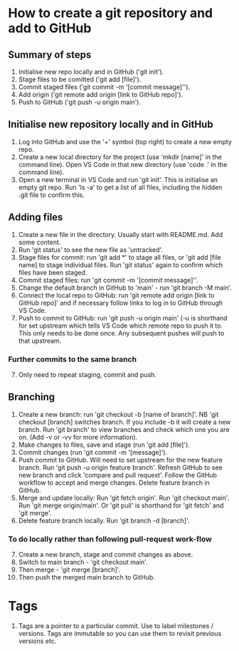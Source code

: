 # How to create a git repository and add to GitHub

## Summary of steps
1. Initialise new repo locally and in GitHub ('git init').
2. Stage files to be comitted ('git add [file]').
3. Commit staged files ('git commit -m '[commit message]'').
4. Add origin ('git remote add origin [link to GitHub repo]').
5. Push to GitHub ('git push -u origin main').

## Initialise new repository locally and in GitHub
1. Log into GitHub and use the '+' symbol (top right) to create a new empty repo. 
2. Create a new local directory for the project (use 'mkdir [name]' in the command line). Open VS Code in that new directory (use 'code .' in the command line).
3. Open a new terminal in VS Code and run 'git init'. This is initialise an empty git repo. Run 'ls -a' to get a list of all files, including the hidden .git file to confirm this.

## Adding files
1. Create a new file in the directory. Usually start with README.md. Add some content. 
2. Run 'git status' to see the new file as 'untracked'. 
3. Stage files for commit: run 'git add *' to stage all files, or 'git add [file name] to stage individual files. Run 'git status' again to confirm which files have been staged.
3. Commit staged files: run 'git commit -m '[commit message]''. 
4. Change the default branch in GitHub to 'main' - run 'git branch -M main'.
5. Connect the local repo to GitHub: run 'git remote add origin [link to GitHub repo]' and if necessary follow links to log in to GitHub through VS Code.  
6. Push to commit to GitHub: run 'git push -u origin main' (-u is shorthand for set upstream which tells VS Code which remote repo to push it to. This only needs to be done once. Any subsequent pushes will push to that upstream.

### Further commits to the same branch
7. Only need to repeat staging, commit and push. 

## Branching
1. Create a new branch: run 'git checkout -b [name of branch]'. NB 'git checkout [branch] switches branch. If you include -b it will create a new branch. Run 'git branch' to view branches and check which one you are on. (Add -v or -vv for more information).
2. Make changes to files, save and stage (run 'git add [file]').
3. Commit changes (run 'git commit -m '[message]').
4. Push commit to GitHub. Will need to set upstream for the new feature branch. Run 'git push -u origin feature branch'. Refresh GitHub to see new branch and click 'compare and pull request'. Follow the GitHub workflow to accept and merge changes. Delete feature branch in GitHub.
5. Merge and update locally: 
    Run 'git fetch origin'.
    Run 'git checkout main'.
    Run 'git merge origin/main'.
    Or 'git pull' is shorthand for 'git fetch' and 'git merge'.
6. Delete feature branch locally. Run 'git branch -d [branch]'.

### To do locally rather than following pull-request work-flow
7. Create a new branch, stage and commit changes as above. 
8. Switch to main branch - 'git checkout main'.
9. Then merge - 'git merge [branch]'.
10. Then push the merged main branch to GitHub. 

# Tags

1. Tags are a pointer to a particular commit. Use to label milestones / versions. Tags are immutable so you can use them to revisit previous versions etc. 